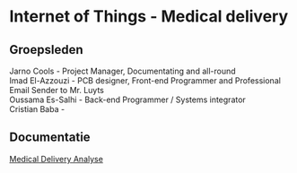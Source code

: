 # Internet of Things - Medical delivery

## Groepsleden

Jarno Cools - Project Manager, Documentating and all-round  
Imad El-Azzouzi - PCB designer, Front-end Programmer and Professional Email Sender to Mr. Luyts         
Oussama Es-Salhi - Back-end Programmer / Systems integrator  
Cristian Baba - 

## Documentatie

[Medical Delivery Analyse](/doc/analyse.md)
